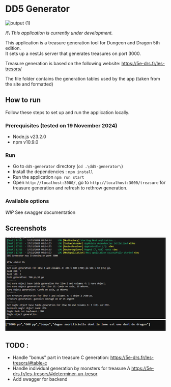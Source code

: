 # DD5 Generator

![output (1)](https://github.com/user-attachments/assets/87af1121-07fb-4930-b787-66b3271c9211)


/!\ _This application is currently under development._

This application is a treasure generation tool for Dungeon and Dragon 5th edition.  
It sets up a nestJs server that generates treasures on port 3000.

Treasure generation is based on the following website: https://5e-drs.fr/les-tresors/

The file folder contains the generation tables used by the app (taken from the site and formatted)

## How to run

Follow these steps to set up and run the application locally.

### Prerequisites (tested on 19 November 2024)

- Node.js v23.2.0
- npm v10.9.0

### Run

- Go to `dd5-generator` directory (`cd .\dd5-generator\`)
- Install the dependencies : `npm install`
- Run the application `npm run start`
- Open `http://localhost:3000/`, go to `http://localhost:3000/treasure` for treasure generation and refresh to rethrow generation.

### Available options
_WIP_ See swagger documentation  

## Screenshots

![alt text](image.png)
![alt text](image-2.png)

## TODO :

- Handle "bonus" part in treasure C generation: https://5e-drs.fr/les-tresors/#table-c
- Handle individual generation by monsters for treasure A https://5e-drs.fr/les-tresors/#determiner-un-tresor
- Add swagger for backend
